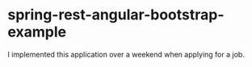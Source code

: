 # spring-rest-angular-bootstrap-example
I implemented this application over a weekend when applying for a job.
